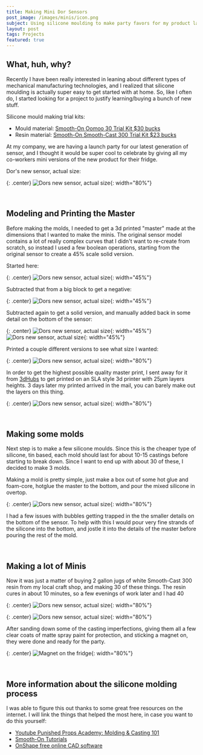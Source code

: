 ```yaml
---
title: Making Mini Dor Sensors
post_image: /images/minis/icon.png
subject: Using silicone moulding to make party favors for my product launch party
layout: post
tags: Projects
featured: true
---
```


## What, huh, why?

Recently I have been really interested in leaning about different types of 
mechanical manufacturing technologies, and I realized that silicone moulding is
actually super easy to get started with at home. So, like I often do, I started
looking for a project to justify learning/buying a bunch of new stuff.

Silicone mould making trial kits:

 - Mould material: [Smooth-On Oomoo 30 Trial Kit $30 bucks](https://amzn.to/2ThdJD1)
 - Resin material: [Smooth-On Smooth-Cast 300 Trial Kit $23 bucks](https://amzn.to/2MzU3I1)

At my company, we are having a launch party for our latest generation of sensor,
and I thought it would be super cool to celebrate by giving all my co-workers mini
versions of the new product for their fridge.

Dor's new sensor, actual size:

{: .center}
![Dors new sensor, actual size](/images/minis/new_sensor.png){: width="80%"}

<br/>

## Modeling and Printing the Master

Before making the molds, I needed to get a 3d printed "master" made at the dimensions
that I wanted to make the minis. The original sensor model contains a lot of really
complex curves that I didn't want to re-create from scratch, so instead I used
a few boolean operations, starting from the original sensor to create a 45% scale
solid version.

Started here:

{: .center}
![Dors new sensor, actual size](/images/minis/shell.png){: width="45%"}

Subtracted that from a big block to get a negative:

{: .center}
![Dors new sensor, actual size](/images/minis/negative.png){: width="45%"}

Subtracted again to get a solid version, and manually added back in some detail
on the bottom of the sensor:

{: .center}
![Dors new sensor, actual size](/images/minis/solid_no_detail.png){: width="45%"}
![Dors new sensor, actual size](/images/minis/solid_detail.png){: width="45%"}

Printed a couple different versions to see what size I wanted:

{: .center}
![Dors new sensor, actual size](/images/minis/3d_prints.jpeg){: width="80%"}

In order to get the highest possible quality master print, I sent away for it
from [3dHubs](https://3dHubs.com/) to get printed on an SLA style 3d printer with 25μm
layers heights. 3 days later my printed arrived in the mail, you can barely
make out the layers on this thing.

{: .center}
![Dors new sensor, actual size](/images/minis/master.jpeg){: width="80%"}

<br/>

## Making some molds

Next step is to make a few silicone moulds. Since this is the cheaper type of
silicone, tin based, each mold should last for about 10-15 castings before
starting to break down. Since I want to end up with about 30 of these, I decided
to make 3 molds.

Making a mold is pretty simple, just make a box out of some hot glue and foam-core,
hotglue the master to the bottom, and pour the mixed silicone in overtop.

{: .center}
![Dors new sensor, actual size](/images/minis/molds.png){: width="80%"}

I had a few issues with bubbles getting trapped in the the smaller details
on the bottom of the sensor. To help with this I would pour very fine strands
of the silicone into the bottom, and jostle it into the details of the master
before pouring the rest of the mold.

<br/>

## Making a lot of Minis

Now it was just a matter of buying 2 gallon jugs of white Smooth-Cast 300 resin 
from my local craft shop, and making 30 of these things. The resin cures in
about 10 minutes, so a few evenings of work later and I had 40

{: .center}
![Dors new sensor, actual size](/images/minis/making_many.jpeg){: width="80%"}

{: .center}
![Dors new sensor, actual size](/images/minis/many.jpeg){: width="80%"}

After sanding down some of the casting imperfections, giving them all a
few clear coats of matte spray paint for protection, and sticking a magnet
on, they were done and ready for the party.

{: .center}
![Magnet on the fridge](/images/minis/fridge.jpeg){: width="80%"}

<br/>

## More information about the silicone molding process

I was able to figure this out thanks to some great free resources on the internet. I
will link the things that helped the most here, in case you want to do this yourself:

 - [Youtube Punished Props Academy: Molding & Casting 101](https://www.youtube.com/watch?v=m0pv3kDKynQ)
 - [Smooth-On Tutorials](https://www.smooth-on.com/tutorials/)
 - [OnShape free online CAD software](https://www.onshape.com/)
